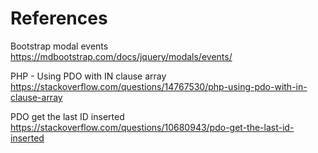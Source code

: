 # References

Bootstrap modal events
https://mdbootstrap.com/docs/jquery/modals/events/


PHP - Using PDO with IN clause array
https://stackoverflow.com/questions/14767530/php-using-pdo-with-in-clause-array


PDO get the last ID inserted
https://stackoverflow.com/questions/10680943/pdo-get-the-last-id-inserted

